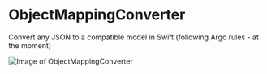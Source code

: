 # ObjectMappingConverter
Convert any JSON to a compatible model in Swift (following Argo rules - at the moment)


![Image of ObjectMappingConverter](http://oi68.tinypic.com/15z1q92.jpg)
